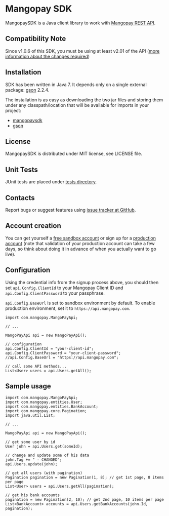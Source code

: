 Mangopay SDK
=================================================
MangopaySDK is a Java client library to work with
[Mangopay REST API](http://docs.mangopay.com/api-references/).


Compatibility Note
-------------------------------------------------
Since v1.0.6 of this SDK, you must be using at least v2.01 of the API ([more information about the changes required](https://docs.mangopay.com/api-v2-01-overview/))


Installation
-------------------------------------------------
SDK has been written in Java 7. It depends only on a single external package:
[gson](http://code.google.com/p/google-gson/) 2.2.4.

The installation is as easy as downloading the two jar files and storing them
under any classpath/location that will be available for imports in your project:

- [mangopaysdk](https://github.com/MangoPay/mangopay2-java-sdk/raw/master/dist/mangopaysdk.jar)
- [gson](https://github.com/MangoPay/mangopay2-java-sdk/raw/master/lib/google-gson-2.2.4/gson-2.2.4.jar)


License
-------------------------------------------------
MangopaySDK is distributed under MIT license, see LICENSE file.


Unit Tests
-------------------------------------------------
JUnit tests are placed under
[tests directory](https://github.com/MangoPay/mangopay2-java-sdk/tree/master/test/com/mangopay).


Contacts
-------------------------------------------------
Report bugs or suggest features using
[issue tracker at GitHub](https://github.com/MangoPay/mangopay2-java-sdk).


Account creation
-------------------------------------------------
You can get yourself a [free sandbox account](https://www.mangopay.com/signup/create-sandbox/) or sign up for a [production account](https://www.mangopay.com/signup/submit-your-app/go-live/) (note that validation of your production account can take a few days, so think about doing it in advance of when you actually want to go live).


Configuration
-------------------------------------------------
Using the credential info from the signup process above, you should then set `api.Config.ClientId` to your Mangopay Client ID and `api.Config.ClientPassword` to your passphrase.

`api.Config.BaseUrl` is set to sandbox environment by default. To enable production
environment, set it to `https://api.mangopay.com`.

    import com.mangopay.MangoPayApi;

    // ...

    MangoPayApi api = new MangoPayApi();

    // configuration
    api.Config.ClientId = "your-client-id";
    api.Config.ClientPassword = "your-client-password";
    //api.Config.BaseUrl = "https://api.mangopay.com";

    // call some API methods...
    List<User> users = api.Users.getAll();


Sample usage
-------------------------------------------------

    import com.mangopay.MangoPayApi;
    import com.mangopay.entities.User;
    import com.mangopay.entities.BankAccount;
    import com.mangopay.core.Pagination;
    import java.util.List;

    // ...

    MangoPayApi api = new MangoPayApi();

    // get some user by id
    User john = api.Users.get(someId);

    // change and update some of his data
    john.Tag += " - CHANGED";
    api.Users.update(john);

    // get all users (with pagination)
    Pagination pagination = new Pagination(1, 8); // get 1st page, 8 items per page
    List<User> users = api.Users.getAll(pagination);

    // get his bank accounts
    pagination = new Pagination(2, 10); // get 2nd page, 10 items per page
    List<BankAccount> accounts = api.Users.getBankAccounts(john.Id, pagination);
